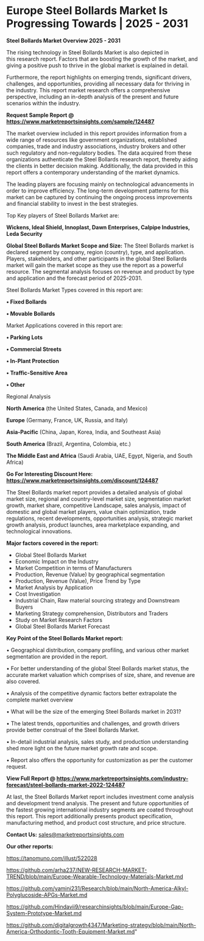 # Europe Steel Bollards Market Is Progressing Towards | 2025 - 2031

<Strong> Steel Bollards Market Overview 2025 - 2031</strong>

The rising technology in Steel Bollards Market is also depicted in this research report. Factors that are boosting the growth of the market, and giving a positive push to thrive in the global market is explained in detail.

Furthermore, the report highlights on emerging trends, significant drivers, challenges, and opportunities, providing all necessary data for thriving in the industry. This report market research offers a comprehensive perspective, including an in-depth analysis of the present and future scenarios within the industry.

<strong>Request Sample Report @ <a href=https://www.marketreportsinsights.com/sample/124487>https://www.marketreportsinsights.com/sample/124487</a></strong>

The market overview included in this report provides information from a wide range of resources like government organizations, established companies, trade and industry associations, industry brokers and other such regulatory and non-regulatory bodies. The data acquired from these organizations authenticate the Steel Bollards research report, thereby aiding the clients in better decision making. Additionally, the data provided in this report offers a contemporary understanding of the market dynamics.

The leading players are focusing mainly on technological advancements in order to improve efficiency. The long-term development patterns for this market can be captured by continuing the ongoing process improvements and financial stability to invest in the best strategies.

Top Key players of Steel Bollards Market are:

<strong>Wickens, Ideal Shield, Innoplast, Dawn Enterprises, Calpipe Industries, Leda Security</strong>

<strong><b>Global Steel Bollards Market Scope and Size:</b></strong>
The Steel Bollards market is declared segment by company, region (country), type, and application. Players, stakeholders, and other participants in the global Steel Bollards market will gain the market scope as they use the report as a powerful resource. The segmental analysis focuses on revenue and product by type and application and the forecast period of 2025-2031.

Steel Bollards Market Types covered in this report are:

<strong>• Fixed Bollards

• Movable Bollards</strong>

Market Applications covered in this report are:

<strong>• Parking Lots

• Commercial Streets

• In-Plant Protection

• Traffic-Sensitive Area

• Other</strong> 

Regional Analysis

<strong>North America</strong> (the United States, Canada, and Mexico)

<strong>Europe</strong> (Germany, France, UK, Russia, and Italy)

<strong>Asia-Pacific</strong> (China, Japan, Korea, India, and Southeast Asia)

<strong>South America</strong> (Brazil, Argentina, Colombia, etc.)

<strong>The Middle East and Africa</strong> (Saudi Arabia, UAE, Egypt, Nigeria, and South Africa)

<strong>Go For Interesting Discount Here: <a href=https://www.marketreportsinsights.com/discount/124487>https://www.marketreportsinsights.com/discount/124487</a></strong>

The Steel Bollards market report provides a detailed analysis of global market size, regional and country-level market size, segmentation market growth, market share, competitive Landscape, sales analysis, impact of domestic and global market players, value chain optimization, trade regulations, recent developments, opportunities analysis, strategic market growth analysis, product launches, area marketplace expanding, and technological innovations.

<strong><b>Major factors covered in the report:</b></strong>
<ul>
  <li>Global Steel Bollards Market </li>
  <li>Economic Impact on the Industry</li>
  <li>Market Competition in terms of Manufacturers</li>
  <li>Production, Revenue (Value) by geographical segmentation</li>
  <li>Production, Revenue (Value), Price Trend by Type</li>
  <li>Market Analysis by Application</li>
  <li>Cost Investigation</li>
  <li>Industrial Chain, Raw material sourcing strategy and Downstream Buyers</li>
  <li>Marketing Strategy comprehension, Distributors and Traders</li>
  <li>Study on Market Research Factors</li>
  <li>Global Steel Bollards Market Forecast</li>
</ul>

<strong><b>Key Point of the Steel Bollards Market report:</b></strong>

• Geographical distribution, company profiling, and various other market segmentation are provided in the report.

• For better understanding of the global Steel Bollards market status, the accurate market valuation which comprises of size, share, and revenue are also covered.

• Analysis of the competitive dynamic factors better extrapolate the complete market overview

• What will be the size of the emerging Steel Bollards market in 2031?

• The latest trends, opportunities and challenges, and growth drivers provide better construal of the Steel Bollards Market.

• In-detail industrial analysis, sales study, and production understanding shed more light on the future market growth rate and scope.

• Report also offers the opportunity for customization as per the customer request.

<strong><b>View Full Report @ <a href=https://www.marketreportsinsights.com/industry-forecast/steel-bollards-market-2022-124487>https://www.marketreportsinsights.com/industry-forecast/steel-bollards-market-2022-124487</a></b></strong>


At last, the Steel Bollards Market report includes investment come analysis and development trend analysis. The present and future opportunities of the fastest growing international industry segments are coated throughout this report. This report additionally presents product specification, manufacturing method, and product cost structure, and price structure.

<strong>Contact Us:</strong>
sales@marketreportsinsights.com

<strong>Our other reports:</strong>

<a href=https://tanomuno.com/illust/522028>https://tanomuno.com/illust/522028</a>

<a href=https://github.com/arha237/NEW-RESEARCH-MARKET-TREND/blob/main/Europe-Wearable-Technology-Materials-Market.md>https://github.com/arha237/NEW-RESEARCH-MARKET-TREND/blob/main/Europe-Wearable-Technology-Materials-Market.md</a>

<a href=https://github.com/yamini231/Research/blob/main/North-America-Alkyl-Polyglucoside-APGs-Market.md>https://github.com/yamini231/Research/blob/main/North-America-Alkyl-Polyglucoside-APGs-Market.md</a>

<a href=https://github.com/Hindavii9/researchinsights/blob/main/Europe-Gap-System-Prototype-Market.md>https://github.com/Hindavii9/researchinsights/blob/main/Europe-Gap-System-Prototype-Market.md</a>

<a href=https://github.com/digitalgrowth4347/Marketing-strategy/blob/main/North-America-Orthodontic-Tooth-Equipment-Market.md>https://github.com/digitalgrowth4347/Marketing-strategy/blob/main/North-America-Orthodontic-Tooth-Equipment-Market.md</a>"

